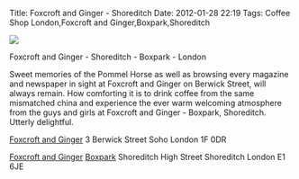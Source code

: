 Title: Foxcroft and Ginger - Shoreditch
Date: 2012-01-28 22:19
Tags: Coffee Shop London,Foxcroft and Ginger,Boxpark,Shoreditch


![](/images/FoxcroftandGingerShoreditch.jpg)

Foxcroft and Ginger - Shoreditch - Boxpark - London
 

Sweet memories of the Pommel Horse as well as browsing every magazine and newspaper in sight at Foxcroft and Ginger on Berwick Street, will always remain. How comforting it is to drink coffee from the same mismatched china and experience the ever warm welcoming atmosphere from the guys and girls at Foxcroft and Ginger - Boxpark, Shoreditch. Utterly delightful.
 

[Foxcroft and Ginger](http://www.foxcroftandginger.com/) 
3 Berwick Street 
Soho 
London 
1F 0DR 
 
 
[Foxcroft and Ginger](http://www.foxcroftandginger.com/) 
[Boxpark](http://www.boxpark.co.uk/) 
Shoreditch High Street 
Shoreditch 
London 
E1 6JE
